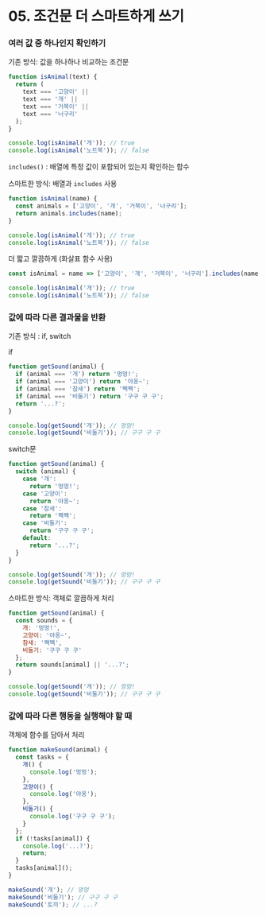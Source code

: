 # 05. 조건문 더 스마트하게 쓰기

### 여러 값 중 하나인지 확인하기
기존 방식: 값을 하나하나 비교하는 조건문
```js
function isAnimal(text) {
  return (
    text === '고양이' || 
    text === '개' || 
    text === '거북이' || 
    text === '너구리'
  );
}

console.log(isAnimal('개')); // true
console.log(isAnimal('노트북')); // false
```

`includes()` : 배열에 특정 값이 포함되어 있는지 확인하는 함수

스마트한 방식: 배열과 `includes` 사용
```js
function isAnimal(name) {
  const animals = ['고양이', '개', '거북이', '너구리'];
  return animals.includes(name);
}

console.log(isAnimal('개')); // true
console.log(isAnimal('노트북')); // false
```

더 짧고 깔끔하게 (화살표 함수 사용)
```js
const isAnimal = name => ['고양이', '개', '거북이', '너구리'].includes(name);

console.log(isAnimal('개')); // true
console.log(isAnimal('노트북')); // false
```

### 값에 따라 다른 결과물을 반환
기존 방식 : if, switch

if
```js
function getSound(animal) {
  if (animal === '개') return '멍멍!';
  if (animal === '고양이') return '야옹~';
  if (animal === '참새') return '짹짹';
  if (animal === '비둘기') return '구구 구 구';
  return '...?';
}

console.log(getSound('개')); // 멍멍!
console.log(getSound('비둘기')); // 구구 구 구
```
switch문
```js
function getSound(animal) {
  switch (animal) {
    case '개':
      return '멍멍!';
    case '고양이':
      return '야옹~';
    case '참새':
      return '짹짹';
    case '비둘기':
      return '구구 구 구';
    default:
      return '...?';
  }
}

console.log(getSound('개')); // 멍멍!
console.log(getSound('비둘기')); // 구구 구 구
```

스마트한 방식: 객체로 깔끔하게 처리
```js
function getSound(animal) {
  const sounds = {
    개: '멍멍!',
    고양이: '야옹~',
    참새: '짹짹',
    비둘기: '구구 구 구'
  };
  return sounds[animal] || '...?';
}

console.log(getSound('개')); // 멍멍!
console.log(getSound('비둘기')); // 구구 구 구
```

### 값에 따라 다른 행동을 실행해야 할 때
객체에 함수를 담아서 처리
```js
function makeSound(animal) {
  const tasks = {
    개() {
      console.log('멍멍');
    },
    고양이() {
      console.log('야옹');
    },
    비둘기() {
      console.log('구구 구 구');
    }
  };
  if (!tasks[animal]) {
    console.log('...?');
    return;
  }
  tasks[animal]();
}

makeSound('개'); // 멍멍
makeSound('비둘기'); // 구구 구 구
makeSound('토끼'); // ...?
```